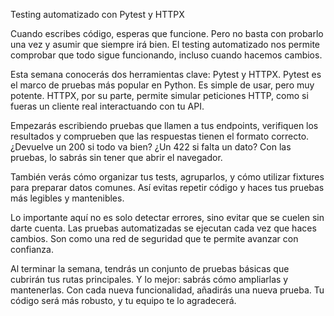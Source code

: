Testing automatizado con Pytest y HTTPX

Cuando escribes código, esperas que funcione. Pero no basta con probarlo una vez y asumir que siempre irá bien. El testing automatizado nos permite comprobar que todo sigue funcionando, incluso cuando hacemos cambios.

Esta semana conocerás dos herramientas clave: Pytest y HTTPX. Pytest es el marco de pruebas más popular en Python. Es simple de usar, pero muy potente. HTTPX, por su parte, permite simular peticiones HTTP, como si fueras un cliente real interactuando con tu API.

Empezarás escribiendo pruebas que llamen a tus endpoints, verifiquen los resultados y comprueben que las respuestas tienen el formato correcto. ¿Devuelve un 200 si todo va bien? ¿Un 422 si falta un dato? Con las pruebas, lo sabrás sin tener que abrir el navegador.

También verás cómo organizar tus tests, agruparlos, y cómo utilizar fixtures para preparar datos comunes. Así evitas repetir código y haces tus pruebas más legibles y mantenibles.

Lo importante aquí no es solo detectar errores, sino evitar que se cuelen sin darte cuenta. Las pruebas automatizadas se ejecutan cada vez que haces cambios. Son como una red de seguridad que te permite avanzar con confianza.

Al terminar la semana, tendrás un conjunto de pruebas básicas que cubrirán tus rutas principales. Y lo mejor: sabrás cómo ampliarlas y mantenerlas. Con cada nueva funcionalidad, añadirás una nueva prueba. Tu código será más robusto, y tu equipo te lo agradecerá.
